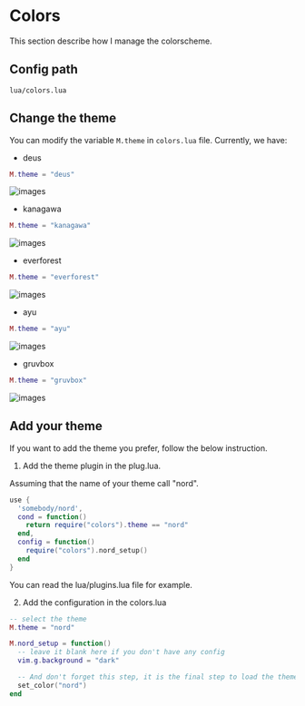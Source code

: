 # Colors

This section describe how I manage the colorscheme.

## Config path

```text
lua/colors.lua
```

## Change the theme

You can modify the variable `M.theme` in `colors.lua` file.
Currently, we have:

* deus

```lua
M.theme = "deus"
```

![images](https://raw.githubusercontent.com/Avimitin/nvim/master/docs/images/deus.png)

* kanagawa 

```lua
M.theme = "kanagawa"
```

![images](https://raw.githubusercontent.com/Avimitin/nvim/master/docs/images/kanagawa.png)

* everforest 

```lua
M.theme = "everforest"
```

![images](https://raw.githubusercontent.com/Avimitin/nvim/master/docs/images/everforest.png) 

* ayu 

```lua
M.theme = "ayu"
```

![images](https://raw.githubusercontent.com/Avimitin/nvim/master/docs/images/ayu.png) 

* gruvbox 

```lua
M.theme = "gruvbox"
```

![images](https://raw.githubusercontent.com/Avimitin/nvim/master/docs/images/gruvbox.png) 

## Add your theme

If you want to add the theme you prefer, follow the below instruction.

1. Add the theme plugin in the plug.lua.

Assuming that the name of your theme call "nord".

```lua
use {
  'somebody/nord',
  cond = function()
    return require("colors").theme == "nord"
  end,
  config = function()
    require("colors").nord_setup()
  end
}
```

You can read the lua/plugins.lua file for example.

2. Add the configuration in the colors.lua

```lua
-- select the theme
M.theme = "nord"

M.nord_setup = function()
  -- leave it blank here if you don't have any config
  vim.g.background = "dark"

  -- And don't forget this step, it is the final step to load the theme
  set_color("nord")
end
```

